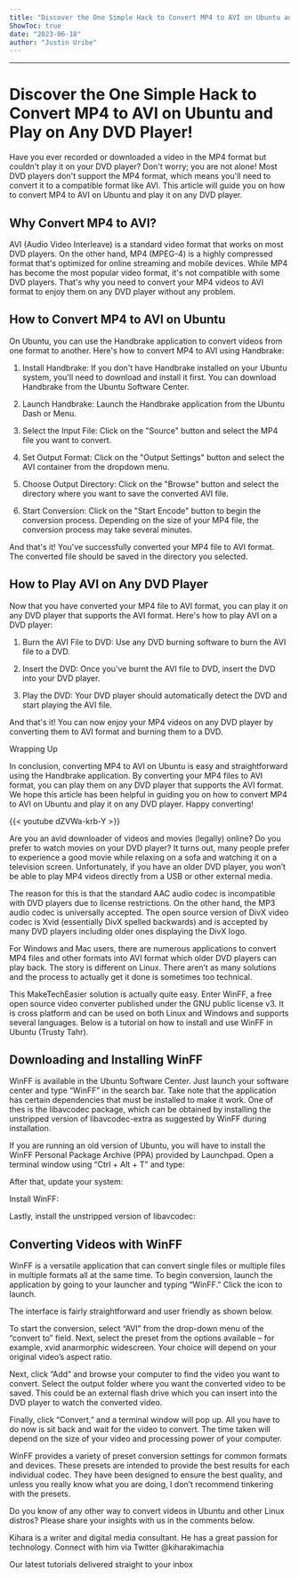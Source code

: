 ```yaml
---
title: "Discover the One Simple Hack to Convert MP4 to AVI on Ubuntu and Play on Any DVD Player!"
ShowToc: true 
date: "2023-06-18"
author: "Justin Uribe"
---
```

*****
# Discover the One Simple Hack to Convert MP4 to AVI on Ubuntu and Play on Any DVD Player!

Have you ever recorded or downloaded a video in the MP4 format but couldn't play it on your DVD player? Don't worry; you are not alone! Most DVD players don't support the MP4 format, which means you'll need to convert it to a compatible format like AVI. This article will guide you on how to convert MP4 to AVI on Ubuntu and play it on any DVD player.

## Why Convert MP4 to AVI?

AVI (Audio Video Interleave) is a standard video format that works on most DVD players. On the other hand, MP4 (MPEG-4) is a highly compressed format that's optimized for online streaming and mobile devices. While MP4 has become the most popular video format, it's not compatible with some DVD players. That's why you need to convert your MP4 videos to AVI format to enjoy them on any DVD player without any problem.

## How to Convert MP4 to AVI on Ubuntu

On Ubuntu, you can use the Handbrake application to convert videos from one format to another. Here's how to convert MP4 to AVI using Handbrake:

1. Install Handbrake: If you don't have Handbrake installed on your Ubuntu system, you'll need to download and install it first. You can download Handbrake from the Ubuntu Software Center.

2. Launch Handbrake: Launch the Handbrake application from the Ubuntu Dash or Menu.

3. Select the Input File: Click on the "Source" button and select the MP4 file you want to convert.

4. Set Output Format: Click on the "Output Settings" button and select the AVI container from the dropdown menu.

5. Choose Output Directory: Click on the "Browse" button and select the directory where you want to save the converted AVI file.

6. Start Conversion: Click on the "Start Encode" button to begin the conversion process. Depending on the size of your MP4 file, the conversion process may take several minutes.

And that's it! You've successfully converted your MP4 file to AVI format. The converted file should be saved in the directory you selected.

## How to Play AVI on Any DVD Player

Now that you have converted your MP4 file to AVI format, you can play it on any DVD player that supports the AVI format. Here's how to play AVI on a DVD player:

1. Burn the AVI File to DVD: Use any DVD burning software to burn the AVI file to a DVD.

2. Insert the DVD: Once you've burnt the AVI file to DVD, insert the DVD into your DVD player.

3. Play the DVD: Your DVD player should automatically detect the DVD and start playing the AVI file.

And that's it! You can now enjoy your MP4 videos on any DVD player by converting them to AVI format and burning them to a DVD. 

Wrapping Up

In conclusion, converting MP4 to AVI on Ubuntu is easy and straightforward using the Handbrake application. By converting your MP4 files to AVI format, you can play them on any DVD player that supports the AVI format. We hope this article has been helpful in guiding you on how to convert MP4 to AVI on Ubuntu and play it on any DVD player. Happy converting!

{{< youtube dZVWa-krb-Y >}} 



Are you an avid downloader of videos and movies (legally) online? Do you prefer to watch movies on your DVD player? It turns out, many people prefer to experience a good movie while relaxing on a sofa and watching it on a television screen. Unfortunately, if you have an older DVD player, you won’t be able to play MP4 videos directly from a USB or other external media.
 
The reason for this is that the standard AAC audio codec is incompatible with DVD players due to license restrictions. On the other hand, the MP3 audio codec is universally accepted. The open source version of DivX video codec is Xvid (essentially DivX spelled backwards) and is accepted by many DVD players including older ones displaying the DivX logo.
 
For Windows and Mac users, there are numerous applications to convert MP4 files and other formats into AVI format which older DVD players can play back. The story is different on Linux. There aren’t as many solutions and the process to actually get it done is sometimes too technical.
 
This MakeTechEasier solution is actually quite easy. Enter WinFF, a free open source video converter published under the GNU public license v3. It is cross platform and can be used on both Linux and Windows and supports several languages. Below is a tutorial on how to install and use WinFF in Ubuntu (Trusty Tahr).
 
## Downloading and Installing WinFF
 

 
WinFF is available in the Ubuntu Software Center. Just launch your software center and type “WinFF” in the search bar. Take note that the application has certain dependencies that must be installed to make it work. One of thes is the libavcodec package, which can be obtained by installing the unstripped version of libavcodec-extra as suggested by WinFF during installation.
 
If you are running an old version of Ubuntu, you will have to install the WinFF Personal Package Archive (PPA) provided by Launchpad. Open a terminal window using “Ctrl + Alt + T” and type:
 
After that, update your system:
 
Install WinFF:
 
Lastly, install the unstripped version of libavcodec:
 
## Converting Videos with WinFF
 
WinFF is a versatile application that can convert single files or multiple files in multiple formats all at the same time. To begin conversion, launch the application by going to your launcher and typing “WinFF.” Click the icon to launch.
 
The interface is fairly straightforward and user friendly as shown below.
 
To start the conversion, select “AVI” from the drop-down menu of the “convert to” field. Next, select the preset from the options available – for example, xvid anarmorphic widescreen. Your choice will depend on your original video’s aspect ratio.
 
Next, click “Add” and browse your computer to find the video you want to convert. Select the output folder where you want the converted video to be saved. This could be an external flash drive which you can insert into the DVD player to watch the converted video.
 
Finally, click “Convert,” and a terminal window will pop up. All you have to do now is sit back and wait for the video to convert. The time taken will depend on the size of your video and processing power of your computer.
 
WinFF provides a variety of preset conversion settings for common formats and devices. These presets are intended to provide the best results for each individual codec. They have been designed to ensure the best quality, and unless you really know what you are doing, I don’t recommend tinkering with the presets.
 
Do you know of any other way to convert videos in Ubuntu and other Linux distros? Please share your insights with us in the comments below.
 
Kihara is a writer and digital media consultant. He has a great passion for technology. Connect with him via Twitter @kiharakimachia
 
Our latest tutorials delivered straight to your inbox




